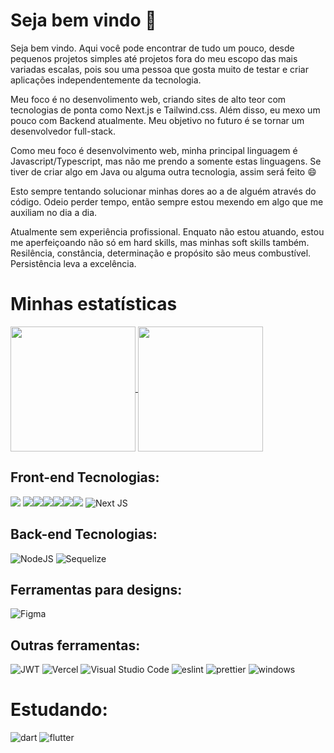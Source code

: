 # Seja bem vindo 👋

Seja bem vindo. Aqui você pode encontrar de tudo um pouco, desde pequenos projetos simples até projetos fora do meu escopo das mais variadas escalas, pois sou uma pessoa que gosta muito de testar e criar aplicações independentemente da tecnologia.

Meu foco é no desenvolimento web, criando sites de alto teor com tecnologias de ponta como Next.js e Tailwind.css. Além disso, eu mexo um pouco com Backend atualmente. Meu objetivo no futuro é se tornar um desenvolvedor full-stack. 

Como meu foco é desenvolvimento web, minha principal linguagem é Javascript/Typescript, mas não me prendo a somente estas linguagens. Se tiver de criar algo em Java ou alguma outra tecnologia, assim será feito :smile:

Esto sempre tentando solucionar minhas dores ao a de alguém através do código. Odeio perder tempo, então sempre estou mexendo em algo que me auxiliam no dia a dia. 

Atualmente sem experiência profissional. Enquato não estou atuando, estou me aperfeiçoando não só em hard skills, mas minhas soft skills também. Resilência, constância, determinação e propósito são meus combustível. Persistência leva a excelência. 

# Minhas estatísticas

<a href="https://github.com/Zafkiel45/github-readme-stats">
    <img height=200 align="center" src="https://github-readme-stats.vercel.app/api?username=Zafkiel45&show_icons=true&theme=transparent&locale=pt-br" />
<a/>
<a href="https://github.com/Zafkiel45/convoychat">
  <img height=200 align="center" src="https://github-readme-stats.vercel.app/api/top-langs?username=Zafkiel45&show_icons=true&theme=transparent&layout=compact&langs_count=8&card_width=200" />
</a>


## Front-end Tecnologias:

<img src="https://img.shields.io/badge/HTML5-E34F26?style=for-the-badge&logo=html5&logoColor=white" > <img src="https://img.shields.io/badge/CSS3-1572B6?style=for-the-badge&logo=css3&logoColor=white" ><img src="https://img.shields.io/badge/JavaScript-F7DF1E?style=for-the-badge&logo=javascript&logoColor=black" ><img src="https://img.shields.io/badge/TypeScript-007ACC?style=for-the-badge&logo=typescript&logoColor=white" ><img src="https://img.shields.io/badge/Sass-CC6699?style=for-the-badge&logo=sass&logoColor=white" ><img src="https://img.shields.io/badge/React-20232A?style=for-the-badge&logo=react&logoColor=61DAFB" ><img src="https://img.shields.io/badge/Tailwind_CSS-38B2AC?style=for-the-badge&logo=tailwind-css&logoColor=white" > ![Next JS](https://img.shields.io/badge/Next-black?style=for-the-badge&logo=next.js&logoColor=white)

## Back-end Tecnologias:

![NodeJS](https://img.shields.io/badge/node.js-6DA55F?style=for-the-badge&logo=node.js&logoColor=white) ![Sequelize](https://img.shields.io/badge/Sequelize-52B0E7?style=for-the-badge&logo=Sequelize&logoColor=white)

## Ferramentas para designs:

![Figma](https://img.shields.io/badge/figma-%23F24E1E.svg?style=for-the-badge&logo=figma&logoColor=white)

## Outras ferramentas:

![JWT](https://img.shields.io/badge/JWT-black?style=for-the-badge&logo=JSON%20web%20tokens) ![Vercel](https://img.shields.io/badge/vercel-%23000000.svg?style=for-the-badge&logo=vercel&logoColor=white) ![Visual Studio Code](https://img.shields.io/badge/Visual%20Studio%20Code-0078d7.svg?style=for-the-badge&logo=visual-studio-code&logoColor=white)
![eslint](https://img.shields.io/badge/eslint-3A33D1?style=for-the-badge&logo=eslint&logoColor=white) ![prettier](https://img.shields.io/badge/prettier-1A2C34?style=for-the-badge&logo=prettier&logoColor=F7BA3E) ![windows](https://img.shields.io/badge/Windows-0078D6?style=for-the-badge&logo=windows&logoColor=white)


# Estudando:

![dart](https://img.shields.io/badge/Dart-0175C2?style=for-the-badge&logo=dart&logoColor=white) ![flutter](https://img.shields.io/badge/Flutter-02569B?style=for-the-badge&logo=flutter&logoColor=white)
